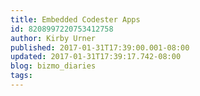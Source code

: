 ```yaml
---
title: Embedded Codester Apps
id: 8208997220753412758
author: Kirby Urner
published: 2017-01-31T17:39:00.001-08:00
updated: 2017-01-31T17:39:17.742-08:00
blog: bizmo_diaries
tags: 
---
```


